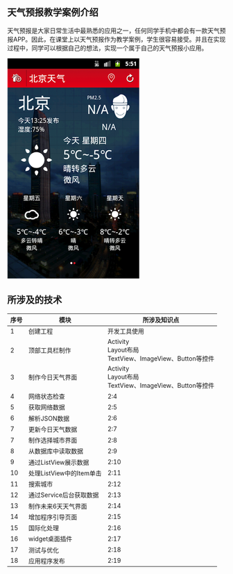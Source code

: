 
## 天气预报教学案例介绍

天气预报是大家日常生活中最熟悉的应用之一，任何同学手机中都会有一款天气预报APP。因此，在课堂上以天气预报作为教学案例，学生很容易接受。并且在实现过程中，同学可以根据自己的想法，实现一个属于自己的天气预报小应用。


![miniWeather教学案例](imags/mini-weather.png)

## 所涉及的技术

| 序号 | 模块 | 所涉及知识点 |
| -- | -- | -- |
| 1 | 创建工程 | 开发工具使用 |
|2|顶部工具栏制作|Activity<br> Layout布局<br>TextView、ImageView、Button等控件|
| 3 | 制作今日天气界面 | Activity<br> Layout布局<br>TextView、ImageView、Button等控件 |
| 4 | 网络状态检查 | 2:4 |
| 5 | 获取网络数据 | 2:5 |
| 6 | 解析JSON数据 | 2:6 |
| 7 | 更新今日天气数据 | 2:7 |
| 7 | 制作选择城市界面 | 2:8 |
| 8 | 从数据库中读取数据 | 2:9 |
| 9 | 通过ListView展示数据 | 2:10 |
| 10 | 处理ListView中的Item单击| 2:11 |
| 11 | 搜索城市 | 2:12 |
| 12 | 通过Service后台获取数据 | 2:13 |
| 13 | 制作未来6天天气界面 | 2:14 |
| 14 | 增加程序引导页面 | 2:15 |
| 15 | 国际化处理 | 2:16 |
| 16 | widget桌面插件 | 2:17 |
| 17 | 测试与优化 | 2:18 |
| 18 | 应用程序发布 | 2:19 |
